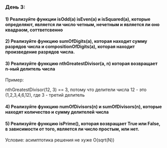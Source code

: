### День 3:

#### 1) Реализуйте функции isOdd(a) isEven(a) и isSquared(a), которые определяют, является ли число четным, нечетным и является ли оно квадраом, соттветсвенно
        
#### 2) Реализуйте функцию sumOfDigits(a), которая находит сумму разрядов числа и compositionOfDigits(a), которая находит произведение разрядов числа.

#### 3) Реализуйте функцию nthGreatestDivisor(a, n) которая возвращает n-ный делитель числа

Пример:

nthGreatestDivisor(12, 3) == 3, потому что делители числа 12 - это (1,2,3,4,6,12), где 3 - третий делитель

#### 4) Реализуйте функцию numOfDivisors(n) и sumOfDivisors(n), которые находят количество и сумму делителей числа
 
#### 5) Реализуйте функцию isPrime(), которая возвращает True или False, в зависимости от того, является ли число простым, или нет.

Условие: асимптотика решения не хуже O(sqrt(N))
